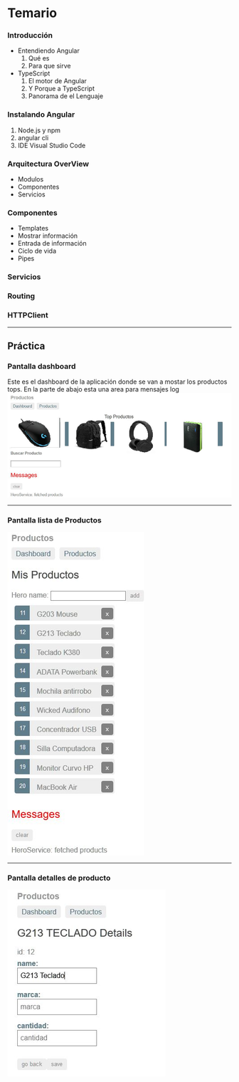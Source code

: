 #  Temario
### Introducción
* Entendiendo Angular
  1. Qué es 
  2. Para que sirve
* TypeScript
  1. El motor de Angular
  2. Y Porque a TypeScript
  3. Panorama de el Lenguaje 
### Instalando Angular
  1. Node.js y npm
  2. angular cli
  3. IDE Visual Studio Code
  
### Arquitectura OverView
* Modulos
* Componentes
* Servicios

### Componentes
* Templates
* Mostrar información
* Entrada de información
* Ciclo de vida
* Pipes

### Servicios

### Routing

### HTTPClient

____
## Práctica
### Pantalla dashboard
Este es el dashboard de la aplicación donde se van a mostar los productos tops. En la parte de abajo esta una area para mensajes log
![DashBoard](https://github.com/Turtugilla/Ionic-CDIS/blob/master/Angular/imagenes/dashboard-products.JPG)
____
### Pantalla lista de Productos 
![DashBoard](https://github.com/Turtugilla/Ionic-CDIS/blob/master/Angular/imagenes/list-products.JPG)
____
### Pantalla detalles de producto 
![DashBoard](https://github.com/Turtugilla/Ionic-CDIS/blob/master/Angular/imagenes/details.JPG)








